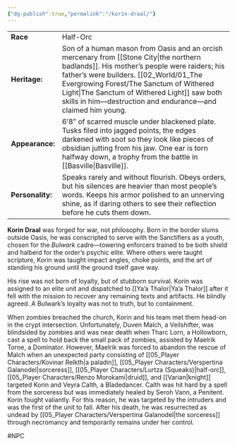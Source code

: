 ```yaml
---
{"dg-publish":true,"permalink":"/korin-draal/"}
---
```



|              |                                                                                                                                                                                                                                                                             |
| ------------ | --------------------------------------------------------------------------------------------------------------------------------------------------------------------------------------------------------------------------------------------------------------------------- |
| **Race**         | Half-Orc                                                                                                                                                                                                                                                                    |
| **Heritage:**    | Son of a human mason from Oasis and an orcish mercenary from [[Stone City\|the northern badlands]]. His mother’s people were raiders; his father’s were builders. [[02_World/01_The Evergrowing Forest/The Sanctum of Withered Light\|The Sanctum of Withered Light]] saw both skills in him—destruction and endurance—and claimed him young. |
| **Appearance:**  | 6’8” of scarred muscle under blackened plate. Tusks filed into jagged points, the edges darkened with soot so they look like pieces of obsidian jutting from his jaw. One ear is torn halfway down, a trophy from the battle in [[Basville\|Basville]].                               |
| **Personality:** | Speaks rarely and without flourish. Obeys orders, but his silences are heavier than most people’s words. Keeps his armor polished to an unnerving shine, as if daring others to see their reflection before he cuts them down.                                              |
**Korin Draal** was forged for war, not philosophy. Born in the border slums outside Oasis, he was conscripted to serve with the Sanctifiers as a youth, chosen for the _Bulwark_ cadre—towering enforcers trained to be both shield and halberd for the order’s psychic elite. Where others were taught scripture, Korin was taught impact angles, choke points, and the art of standing his ground until the ground itself gave way.

His rise was not born of loyalty, but of stubborn survival. Korin was assigned to an elite unit and dispatched to [[Ya’a Thalor\|Ya’a Thalor]] after it fell with the mission to recover any remaining texts and artifacts. He blindly agreed. A Bulwark’s loyalty was not to truth, but to containment.

When zombies breached the church, Korin and his team met them head-on in the crypt intersection. Unfortunately, Duven Malch, a Veilshifter, was blindsided by zombies and was near death when Tharc Lorn, a Hollowborn, cast a spell to hold back the small pack of zombies, assisted by Maelrik Torne, a Dominator. However, Maelrik was forced to abandon the rescue of Malch when an unexpected party consisting of [[05_Player Characters/Kovinar Relkth\|a paladin]], [[05_Player Characters/Verspertina Galanodel\|sorceress]], [[05_Player Characters/Lurtza (Squeaks)\|half-orc]], [[05_Player Characters/Renzo Morokami\|druid]], and [[Varian\|knight]] targeted Korin and Veyra Calth, a Bladedancer. Calth was hit hard by a spell from the sorceress but was immediately healed by Seroh Vann, a Penitent. Korin fought valiantly. For this reason, he was targeted by the intruders and was the first of the unit to fall. After his death, he was resurrected as undead by [[05_Player Characters/Verspertina Galanodel\|the sorceress]] through necromancy and temporarily remains under her control.

#NPC 